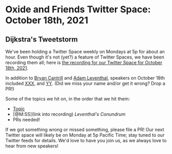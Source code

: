 # Oxide and Friends Twitter Space: October 18th, 2021

## Dijkstra's Tweetstorm

We've been holding a Twitter Space weekly on Mondays at 5p for about an hour.
Even though it's not (yet?) a feature of Twitter Spaces, we have been
recording them all; here is
[the recording for our Twitter Space for October 18th, 2021](https://youtu.be/D-Uzo7M-ioQ).

In addition to
[Bryan Cantrill](https://twitter.com/bcantrill) and
[Adam Leventhal](https://twitter.com/ahl),
speakers on October 18th included
[XXX](),
and [YY]().
(Did we miss your name and/or get it wrong? Drop a PR!)

Some of the topics we hit on, in the order that we hit them:

- [Topic](link)
- [@M:SS](link into recording)
  *Leventhal's Conundrum*
- PRs needed!

If we got something wrong or missed something, please file a PR!
Our next Twitter space will likely be on Monday at 5p Pacific Time; stay tuned
to our Twitter feeds for details.  We'd love to have you join us, as we
always love to hear from new speakers!

